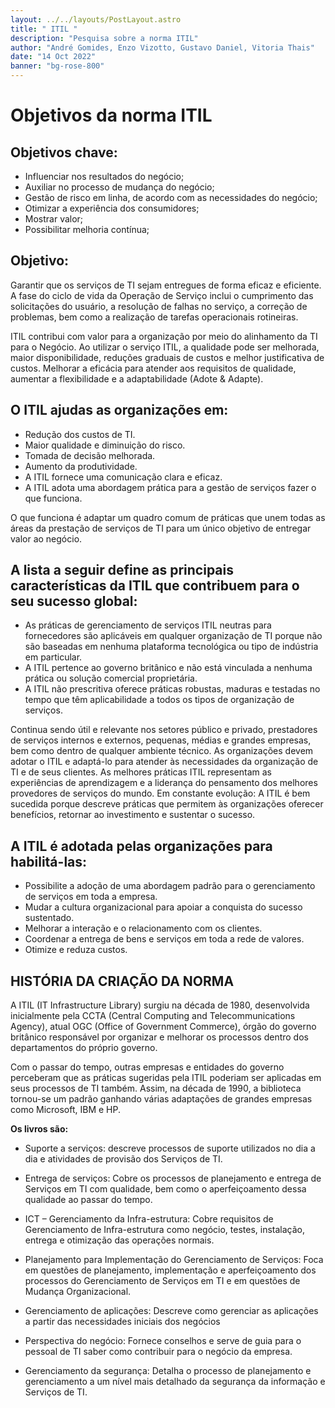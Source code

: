 ```yaml
---
layout: ../../layouts/PostLayout.astro
title: " ITIL "
description: "Pesquisa sobre a norma ITIL"
author: "André Gomides, Enzo Vizotto, Gustavo Daniel, Vitoria Thais"
date: "14 Oct 2022"
banner: "bg-rose-800"
---
```


# Objetivos da norma ITIL
## Objetivos chave:
* Influenciar nos resultados do negócio;
* Auxiliar no processo de mudança do negócio;
* Gestão de risco em linha, de acordo com as necessidades do negócio;
* Otimizar a experiência dos consumidores;
* Mostrar valor;
* Possibilitar melhoria contínua;

## Objetivo:
<p>Garantir que os serviços de TI sejam entregues de forma eficaz e eficiente. A fase do ciclo de vida da Operação de Serviço inclui o cumprimento das solicitações do usuário, a resolução de falhas no serviço, a correção de problemas, bem como a realização de tarefas operacionais rotineiras.
</p>
<p>ITIL contribui com valor para a organização por meio do alinhamento da TI para o Negócio. Ao utilizar o serviço ITIL, a qualidade pode ser melhorada, maior disponibilidade, reduções graduais de custos e melhor justificativa de custos. Melhorar a eficácia para atender aos requisitos de qualidade, aumentar a flexibilidade e a adaptabilidade (Adote & Adapte).</p>

## O ITIL ajudas as organizações em:
* Redução dos custos de TI.
* Maior qualidade e diminuição do risco.
* Tomada de decisão melhorada.
* Aumento da produtividade.
* A ITIL fornece uma comunicação clara e eficaz.
* A ITIL adota uma abordagem prática para a gestão de serviços fazer o que funciona.
<p>O que funciona é adaptar um quadro comum de práticas que unem todas as áreas da prestação de serviços de TI para um único objetivo de entregar valor ao negócio.
</p>

## A lista a seguir define as principais características da ITIL que contribuem para o seu sucesso global:
* As práticas de gerenciamento de serviços ITIL neutras para fornecedores são aplicáveis em qualquer organização de TI porque não são baseadas em nenhuma plataforma tecnológica ou tipo de indústria em particular.
* A ITIL pertence ao governo britânico e não está vinculada a nenhuma prática ou solução comercial proprietária.
* A ITIL não prescritiva oferece práticas robustas, maduras e testadas no tempo que têm aplicabilidade a todos os tipos de organização de serviços.
<p>Continua sendo útil e relevante nos setores público e privado, prestadores de serviços internos e externos, pequenas, médias e grandes empresas, bem como dentro de qualquer ambiente técnico.
As organizações devem adotar o ITIL e adaptá-lo para atender às necessidades da organização de TI e de seus clientes.
As melhores práticas ITIL representam as experiências de aprendizagem e a liderança do pensamento dos melhores provedores de serviços do mundo.
Em constante evolução: A ITIL é bem sucedida porque descreve práticas que permitem às organizações oferecer benefícios, retornar ao investimento e sustentar o sucesso.
</p>

## A ITIL é adotada pelas organizações para habilitá-las:
* Possibilite a adoção de uma abordagem padrão para o gerenciamento de serviços em toda a empresa.
* Mudar a cultura organizacional para apoiar a conquista do sucesso sustentado.
* Melhorar a interação e o relacionamento com os clientes.
* Coordenar a entrega de bens e serviços em toda a rede de valores.
* Otimize e reduza custos.

## HISTÓRIA DA CRIAÇÃO DA NORMA

<p>
 A ITIL (IT Infrastructure Library) surgiu na década de 1980, desenvolvida inicialmente pela CCTA (Central Computing and Telecommunications Agency), atual OGC (Office of Government Commerce), órgão do governo britânico responsável por organizar e melhorar os processos dentro dos departamentos do próprio governo.
 </p>

 <p>Com o passar do tempo, outras empresas e entidades do governo perceberam que as práticas sugeridas pela ITIL poderiam ser aplicadas em seus processos de TI também. Assim, na década de 1990, a biblioteca tornou-se um padrão ganhando várias adaptações de grandes empresas como Microsoft, IBM e HP.
</p>


 **Os livros são:**
 * Suporte a serviços: descreve processos de suporte utilizados no dia a dia e atividades de provisão dos Serviços de TI.

 * Entrega de serviços: Cobre os processos de planejamento e entrega de Serviços em TI com qualidade, bem como o aperfeiçoamento dessa qualidade ao passar do tempo.

 * ICT – Gerenciamento da Infra-estrutura: Cobre requisitos de Gerenciamento de Infra-estrutura como negócio, testes, instalação, entrega e otimização das operações normais.
 
 * Planejamento para Implementação do Gerenciamento de Serviços: Foca em questões de planejamento, implementação e aperfeiçoamento dos processos do Gerenciamento de Serviços em TI e em questões de Mudança Organizacional.

 * Gerenciamento de aplicações: Descreve como gerenciar as aplicações a partir das necessidades iniciais dos negócios
 
 * Perspectiva do negócio: Fornece conselhos e serve de guia para o pessoal de TI saber como contribuir para o negócio da empresa.
 
 * Gerenciamento da segurança: Detalha o processo de planejamento e gerenciamento a um nível mais detalhado da segurança da informação e Serviços de TI.

